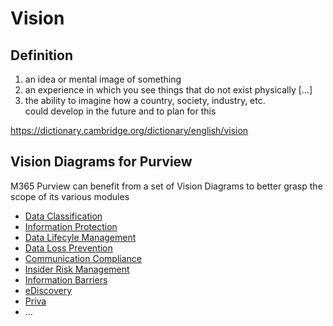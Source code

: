 # Vision

## Definition 
1. an idea or mental image of something
2. an experience in which you see things that do not exist physically […]
3. the ability to imagine how a country, society, industry, etc. could develop in the future and to plan for this

https://dictionary.cambridge.org/dictionary/english/vision


## Vision Diagrams for Purview
M365 Purview can benefit from a set of Vision Diagrams to better grasp the scope of its various modules
- [Data Classification](https://github.com/ThierryMatusiakMSFT/VisionDiagrams/tree/main/Data%20Classification)
- [Information Protection](https://github.com/ThierryMatusiakMSFT/VisionDiagrams/tree/main/Information%20Protection)
- [Data Lifecyle Management](https://github.com/ThierryMatusiakMSFT/VisionDiagrams/tree/main/DataLifecycleManagement)
- [Data Loss Prevention](https://github.com/ThierryMatusiakMSFT/VisionDiagrams/tree/main/DataLossPrevention)
- [Communication Compliance](https://github.com/ThierryMatusiakMSFT/VisionDiagrams/tree/main/CommunicationCompliance)
- [Insider Risk Management](https://github.com/ThierryMatusiakMSFT/VisionDiagrams/tree/main/InsiderRiskManagement)
- [Information Barriers](https://github.com/ThierryMatusiakMSFT/VisionDiagrams/tree/main/Information%20Barriers)
- [eDiscovery](https://github.com/ThierryMatusiakMSFT/VisionDiagrams/tree/main/eDiscovery)
- [Priva](https://github.com/ThierryMatusiakMSFT/VisionDiagrams/tree/main/Priva)
- ...

